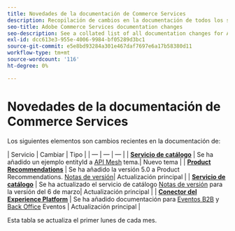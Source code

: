 ```yaml
---
title: Novedades de la documentación de Commerce Services
description: Recopilación de cambios en la documentación de todos los servicios de Commerce
seo-title: Adobe Commerce Services documentation changes
seo-description: See a collated list of all documentation changes for Adobe Commerce Services and integration services.
exl-id: dcc613e3-955e-4006-9984-bf05289d3bc1
source-git-commit: e5e8bd93284a301e467daf7697e6a17b58380d11
workflow-type: tm+mt
source-wordcount: '116'
ht-degree: 0%

---
```


# Novedades de la documentación de Commerce Services

Los siguientes elementos son cambios recientes en la documentación de:

| Servicio | Cambiar | Tipo | | — | — | — | | [**Servicio de catálogo**](../catalog-service/guide-overview.md) | Se ha añadido un ejemplo entityId a [API Mesh](../catalog-service/mesh.md) tema.| Nuevo tema | | [**Product Recommendations**](../product-recommendations/guide-overview.md) | Se ha añadido la versión 5.0 a Product Recommendations. [Notas de versión](../product-recommendations/release-notes.md)| Actualización principal | | [**Servicio de catálogo**](../catalog-service/guide-overview.md) | Se ha actualizado el servicio de catálogo [Notas de versión](../catalog-service/release-notes.md) para la versión del 6 de marzo| Actualización principal | | [**Conector del Experience Platform**](../experience-platform-connector/overview.md) | Se ha añadido documentación para [Eventos B2B](https://experienceleague.adobe.com/docs/commerce-merchant-services/experience-platform-connector/event-forwarding/events.html#b2b-events) y [Back Office](https://experienceleague.adobe.com/docs/commerce-merchant-services/experience-platform-connector/event-forwarding/events.html#back-office-events) Eventos | Actualización principal |

Esta tabla se actualiza el primer lunes de cada mes.
